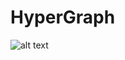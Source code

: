 # HyperGraph



![alt text](https://res.cloudinary.com/dnri0lsm7/image/upload/v1607099567/samples/IMAGE_2020-12-04_19_32_45_pgiicy.jpg)

